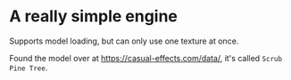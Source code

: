 # A really simple engine
Supports model loading, but can only use one texture at once.

Found the model over at https://casual-effects.com/data/, it's called `Scrub Pine Tree`.